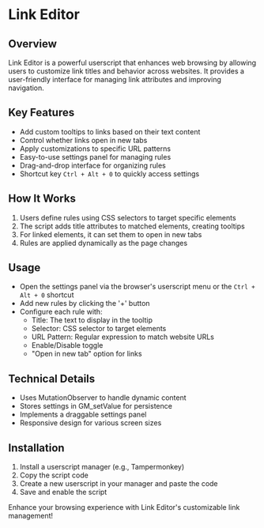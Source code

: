 # Link Editor

## Overview

Link Editor is a powerful userscript that enhances web browsing by allowing users to customize link titles and behavior across websites. It provides a user-friendly interface for managing link attributes and improving navigation.

## Key Features

- Add custom tooltips to links based on their text content
- Control whether links open in new tabs
- Apply customizations to specific URL patterns
- Easy-to-use settings panel for managing rules
- Drag-and-drop interface for organizing rules
- Shortcut key `Ctrl + Alt + 0` to quickly access settings

## How It Works

1. Users define rules using CSS selectors to target specific elements
2. The script adds title attributes to matched elements, creating tooltips
3. For linked elements, it can set them to open in new tabs
4. Rules are applied dynamically as the page changes

## Usage

- Open the settings panel via the browser's userscript menu or the `Ctrl + Alt + 0` shortcut
- Add new rules by clicking the '+' button
- Configure each rule with:
  - Title: The text to display in the tooltip
  - Selector: CSS selector to target elements
  - URL Pattern: Regular expression to match website URLs
  - Enable/Disable toggle
  - "Open in new tab" option for links

## Technical Details

- Uses MutationObserver to handle dynamic content
- Stores settings in GM_setValue for persistence
- Implements a draggable settings panel
- Responsive design for various screen sizes

## Installation

1. Install a userscript manager (e.g., Tampermonkey)
2. Copy the script code
3. Create a new userscript in your manager and paste the code
4. Save and enable the script

Enhance your browsing experience with Link Editor's customizable link management!
